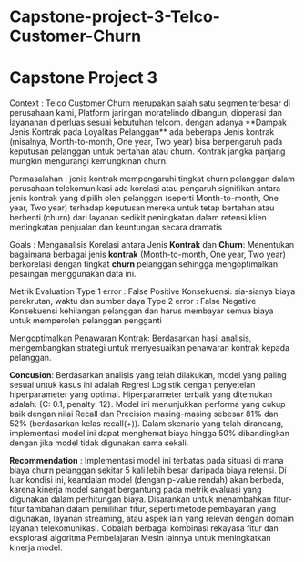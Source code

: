 # Capstone-project-3-Telco-Customer-Churn
<h1> Capstone Project 3 </h1>
Context :
Telco Customer Churn merupakan salah satu segmen terbesar di perusahaan kami, Platform jaringan moratelindo dibangun, dioperasi dan layananan diperluas sesuai kebutuhan telcom. dengan adanya  **Dampak Jenis Kontrak pada Loyalitas Pelanggan** ada beberapa Jenis kontrak (misalnya, Month-to-month, One year, Two year) bisa berpengaruh pada keputusan pelanggan untuk bertahan atau churn. Kontrak jangka panjang mungkin mengurangi kemungkinan churn.


Permasalahan :
 jenis kontrak mempengaruhi tingkat churn pelanggan dalam perusahaan telekomunikasi ada korelasi atau pengaruh signifikan antara jenis kontrak yang dipilih oleh pelanggan (seperti Month-to-month, One year, Two year) terhadap keputusan mereka untuk tetap bertahan atau berhenti (churn) dari layanan sedikit peningkatan dalam retensi klien meningkatan penjualan dan keuntungan secara dramatis
 

Goals :  Menganalisis Korelasi antara Jenis **Kontrak** dan **Churn**: Menentukan bagaimana berbagai jenis **kontrak** (Month-to-month, One year, Two year) berkorelasi dengan tingkat **churn**  pelanggan sehingga mengoptimalkan pesaingan menggunakan data ini.

Metrik Evaluation
Type 1 error : False Positive 
Konsekuensi: sia-sianya biaya perekrutan, waktu dan sumber daya
Type 2 error : False Negative 
Konsekuensi kehilangan pelanggan dan harus membayar semua biaya untuk memperoleh pelanggan pengganti 

Mengoptimalkan Penawaran Kontrak: Berdasarkan hasil analisis, mengembangkan strategi untuk menyesuaikan penawaran kontrak kepada pelanggan.

<b>Concusion</b>:
Berdasarkan analisis yang telah dilakukan, model yang paling sesuai untuk kasus ini adalah Regresi Logistik dengan penyetelan hiperparameter yang optimal.
Hiperparameter terbaik yang ditemukan adalah: {C: 0.1, penalty: 12}.
Model ini menunjukkan performa yang cukup baik dengan nilai Recall dan Precision masing-masing sebesar 81% dan 52% (berdasarkan kelas recall(+)).
Dalam skenario yang telah dirancang, implementasi model ini dapat menghemat biaya hingga 50% dibandingkan dengan jika model tidak digunakan sama sekali.
<br/>

<b>Recommendation</b> :
Implementasi model ini terbatas pada situasi di mana biaya churn pelanggan sekitar 5 kali lebih besar daripada biaya retensi. Di luar kondisi ini, keandalan model (dengan p-value rendah) akan berbeda, karena kinerja model sangat bergantung pada metrik evaluasi yang digunakan dalam perhitungan biaya.
Disarankan untuk menambahkan fitur-fitur tambahan dalam pemilihan fitur, seperti metode pembayaran yang digunakan, layanan streaming, atau aspek lain yang relevan dengan domain layanan telekomunikasi.
Cobalah berbagai kombinasi rekayasa fitur dan eksplorasi algoritma Pembelajaran Mesin lainnya untuk meningkatkan kinerja model.
